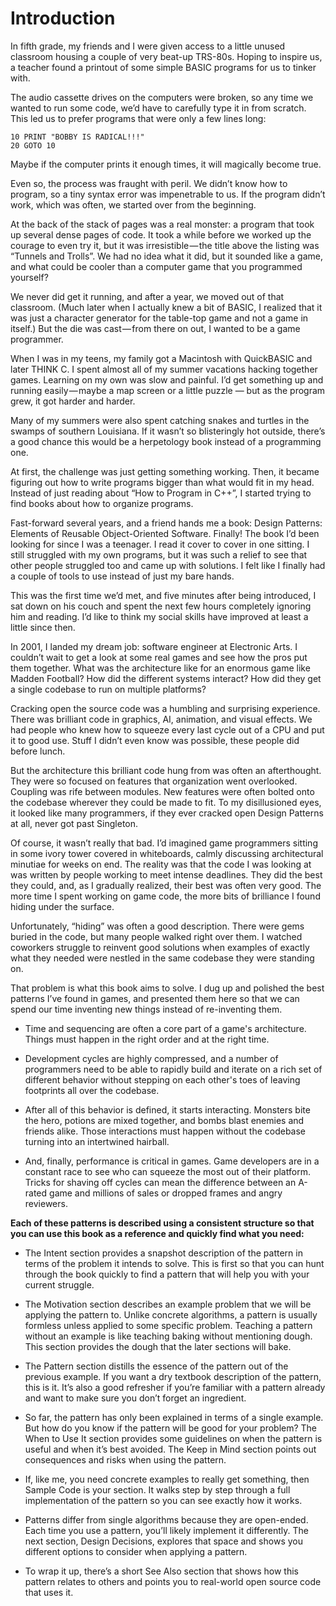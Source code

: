 # Introduction

In fifth grade, my friends and I were given access to a little unused classroom housing a couple
of very beat-up TRS-80s. Hoping to inspire us, a teacher found a printout of some simple
BASIC programs for us to tinker with.

The audio cassette drives on the computers were broken, so any time we wanted to run some
code, we’d have to carefully type it in from scratch. This led us to prefer programs that were
only a few lines long:

    10 PRINT "BOBBY IS RADICAL!!!"
    20 GOTO 10

Maybe if the computer prints it enough times, it will magically become true.

Even so, the process was fraught with peril. We didn’t know how to program, so a tiny syntax
error was impenetrable to us. If the program didn’t work, which was often, we started over
from the beginning.

At the back of the stack of pages was a real monster: a program that took up several dense
pages of code. It took a while before we worked up the courage to even try it, but it was
irresistible — the title above the listing was “Tunnels and Trolls”. We had no idea what it did,
but it sounded like a game, and what could be cooler than a computer game that you
programmed yourself?

We never did get it running, and after a year, we moved out of that classroom. (Much later
when I actually knew a bit of BASIC, I realized that it was just a character generator for the
table-top game and not a game in itself.) But the die was cast — from there on out, I wanted to
be a game programmer.

When I was in my teens, my family got a Macintosh with QuickBASIC and later THINK C. I
spent almost all of my summer vacations hacking together games. Learning on my own was
slow and painful. I’d get something up and running easily — maybe a map screen or a little
puzzle — but as the program grew, it got harder and harder.

Many of my summers were also spent catching snakes and turtles in the swamps of southern
Louisiana. If it wasn’t so blisteringly hot outside, there’s a good chance this would be a
herpetology book instead of a programming one.

At first, the challenge was just getting something working. Then, it became figuring out how to
write programs bigger than what would fit in my head. Instead of just reading about “How to
Program in C++”, I started trying to find books about how to organize programs.

Fast-forward several years, and a friend hands me a book: Design Patterns: Elements of
Reusable Object-Oriented Software. Finally! The book I’d been looking for since I was a 
teenager. I read it cover to cover in one sitting. I still struggled with my own programs, but it
was such a relief to see that other people struggled too and came up with solutions. I felt like I
finally had a couple of tools to use instead of just my bare hands.

This was the first time we’d met, and five minutes after being introduced, I sat down on his
couch and spent the next few hours completely ignoring him and reading. I’d like to think my
social skills have improved at least a little since then.

In 2001, I landed my dream job: software engineer at Electronic Arts. I couldn’t wait to get a
look at some real games and see how the pros put them together. What was the architecture like
for an enormous game like Madden Football? How did the different systems interact? How did
they get a single codebase to run on multiple platforms?

Cracking open the source code was a humbling and surprising experience. There was brilliant
code in graphics, AI, animation, and visual effects. We had people who knew how to squeeze
every last cycle out of a CPU and put it to good use. Stuff I didn’t even know was possible,
these people did before lunch.

But the architecture this brilliant code hung from was often an afterthought. They were so
focused on features that organization went overlooked. Coupling was rife between modules.
New features were often bolted onto the codebase wherever they could be made to fit. To my
disillusioned eyes, it looked like many programmers, if they ever cracked open Design
Patterns at all, never got past Singleton.

Of course, it wasn’t really that bad. I’d imagined game programmers sitting in some ivory
tower covered in whiteboards, calmly discussing architectural minutiae for weeks on end. The
reality was that the code I was looking at was written by people working to meet intense
deadlines. They did the best they could, and, as I gradually realized, their best was often very
good. The more time I spent working on game code, the more bits of brilliance I found hiding
under the surface.

Unfortunately, “hiding” was often a good description. There were gems buried in the code, but
many people walked right over them. I watched coworkers struggle to reinvent good solutions
when examples of exactly what they needed were nestled in the same codebase they were
standing on.

That problem is what this book aims to solve. I dug up and polished the best patterns I’ve
found in games, and presented them here so that we can spend our time inventing new things
instead of re-inventing them.

- Time and sequencing are often a core part of a game's architecture. Things must happen in the right order and at the right time.

- Development cycles are highly compressed, and a number of programmers need to be able to rapidly build and iterate on a rich set of different behavior without stepping on each other's toes of leaving footprints all over the codebase.

- After all of this behavior is defined, it starts interacting. Monsters bite the hero, potions are mixed together, and bombs blast enemies and friends alike. Those interactions must happen without the codebase turning into an intertwined hairball.

- And, finally, performance is critical in games. Game developers are in a constant race to see who can squeeze the most out of their platform. Tricks for shaving off cycles can mean the difference between an A-rated game and millions of sales or dropped frames and angry reviewers.

**Each of these patterns is described using a consistent structure so that you can use this book as a reference and quickly find what you need:**

- The Intent section provides a snapshot description of the pattern in terms of the problem
  it intends to solve. This is first so that you can hunt through the book quickly to find a
  pattern that will help you with your current struggle.

- The Motivation section describes an example problem that we will be applying the
  pattern to. Unlike concrete algorithms, a pattern is usually formless unless applied to
  some specific problem. Teaching a pattern without an example is like teaching baking
  without mentioning dough. This section provides the dough that the later sections will
  bake.

- The Pattern section distills the essence of the pattern out of the previous example. If you
  want a dry textbook description of the pattern, this is it. It’s also a good refresher if
  you’re familiar with a pattern already and want to make sure you don’t forget an ingredient.
  
- So far, the pattern has only been explained in terms of a single example. But how do you
  know if the pattern will be good for your problem? The When to Use It section provides
  some guidelines on when the pattern is useful and when it’s best avoided. The Keep in
  Mind section points out consequences and risks when using the pattern.
  
- If, like me, you need concrete examples to really get something, then Sample Code is
  your section. It walks step by step through a full implementation of the pattern so you can
  see exactly how it works.
  
- Patterns differ from single algorithms because they are open-ended. Each time you use a
  pattern, you’ll likely implement it differently. The next section, Design Decisions,
  explores that space and shows you different options to consider when applying a pattern.

- To wrap it up, there’s a short See Also section that shows how this pattern relates to
  others and points you to real-world open source code that uses it.

